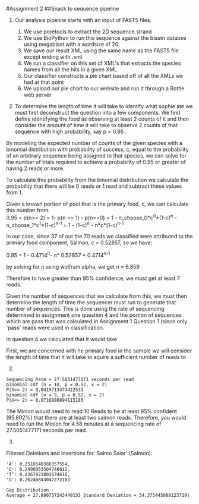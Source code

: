 #Assignment 2
##Snack to sequence pipeline

1.  Our analysis pipeline starts with an input of FAST5 files.
    
    1.  We use poretools to extract the 2D sequence strand
    2.  We use BioPython to run this sequence against the blastn databse using megablast with a wordsize of 20
    3.  We save our result XML using the same name as the FAST5 file except ending with .xml
    4.  We run a classifier on this set of XML's that extracts the species names from all the hits in a given XML
    5.  Our classifier constructs a pie chart based off of all the XMLs we had at that point
    6.  We upload our pie chart to our website and run it through a Bottle web server

1. To determine the length of time it will take to identify what sophie ate we must first deconstruct the question into a few components.
We first define identifying the food as observing at least 2 counts of it and then consider the amount of time it will take to observe 2 counts of that sequence with high probability, say p = 0.95 .

By modeling the expected number of counts of the given species with a binomial distribution with probability of success, c, equal to the probability of an arbitrary sequence being assigned to that species, we can solve for the number of trials required to achieve a probability of 0.95 or greater of having 2 reads or more.

To calculate this probability from the binomial distribution we calculate the probability that there will be 0 reads or 1 read and subtract these values from 1.

Given a known portion of pool that is the primary food, c, we can calculate this number from: <br>
0.95 = p(n>= 2) = 1- p(n == 1) - p(n==0) = 1 - n\_choose\_0\*c<sup>0</sup>\*(1-c)<sup>n</sup> - n\_choose\_1\*c<sup>1</sup>\*(1-c)<sup>n-1</sup> = 1 - (1-c)<sup>n</sup> - n\*c\*(1-c)<sup>n-1</sup>

In our case, since 37 of out the 70 reads we classified were attributed to the primary food component, Salmon, c = 0.52857, so we have:

0.95 = 1 - 0.4714<sup>n</sup>- n\* 0.52857 \* 0.4714<sup>n-1</sup>

by solving for n using wolfram alpha, we get n = 6.859

Therefore to have greater than 95% confidence, we must get at least 7 reads.

Given the number of sequences that we calculate from this, we must then determine the length of time the sequencer must run to generate that number of sequences.  This is done using the rate of sequencing determined in assignment one question 4 and the portion of sequences which are pass that was calculated in Assignment 1 Question 1 (since only 'pass' reads were used in classification.

In question 4 we calculated that it would take

First, we are concerned with he primary food in the sample we will consider the length of time that it will take to aquire a sufficient number of reads to 

2.

    Sequencing Rate = 27.5051477171 seconds per read
    binomial cdf (n = 10, p = 0.52, x = 2)
    P(X<= 2) = 0.0419713474422531
    binomial cdf (n = 9, p = 0.52, x = 2)
    P(X<= 2) = 0.0716880894115185

The MinIon would need to read 10 Reads to be at least 95% confident (95.802%) that there are at least two salmon reads. Therefore, you would need to run the MinIon for 4.58 minutes at a sequencing rate of 27.5051477171 seconds per read.

3.
Filtered Deletions and Insertions for 'Salmo Salar' (Salmon):

    'A': 0.2516540388357554,
    'C': 0.2490953504740612,
    'T': 0.2367821802674616,
    'G': 0.26246843042272183

    Gap Distribution - 
    Average = 27.880757243449153 Standard Deviation = 34.375445088123719)
    
